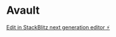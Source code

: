 # Avault

[Edit in StackBlitz next generation editor ⚡️](https://stackblitz.com/~/github.com/ArmaanKhan2007/Avault)